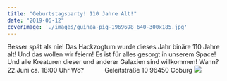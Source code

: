 ```yaml
---
title: "Geburtstagsparty! 110 Jahre Alt!"
date: "2019-06-12"
coverImage: './images/guinea-pig-1969698_640-300x185.jpg'
---
```


Besser spät als nie! Das Hackzogtum wurde dieses Jahr binäre 110 Jahre alt! Und das wollen wir feiern! Es ist für alles gesorgt in unserem Space! Und alle Kreaturen dieser und anderer Galaxien sind willkommen! Wann?      22.Juni ca. 18:00 Uhr Wo?            Geleitstraße 10 96450 Coburg ![](../images/guinea-pig-1969698_640-300x185.jpg)
